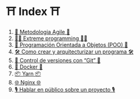  ⛩️ Index ⛩️
===================================

1. [🚀 Metodologia Agile 🚀](https://github.com/Sixedge-es/software_Arquitecture/blob/main/agile.md)
2. [🏴‍☠️ Extreme programming 🏴‍☠️](https://github.com/Sixedge-es/software_Arquitecture/blob/main/extremmeProgramming.md)
3. [💊 Programación Orientada a Objetos (POO) 💊](https://github.com/Sixedge-es/software_Arquitecture/blob/main/orientedObjectProgramming.md)
4. [🛠️ Como crear y arquitecturizar un programa 🛠️](https://github.com/Sixedge-es/software_Arquitecture/blob/main/createAndDesignProgram.md)
5. [📝 Control de versiones con “Git” 📝](https://github.com/Sixedge-es/software_Arquitecture/blob/main/git.md)
6. [🐳 Docker 🐳](https://github.com/Sixedge-es/software_Arquitecture/blob/main/docker.md)
7. [📦 Yarn 📦](https://github.com/Sixedge-es/software_Arquitecture/blob/main/yarn.md)
8. [🌐 Nginx 🌐](https://github.com/Sixedge-es/software_Arquitecture/blob/main/nginx.md)
9. [🎙️ Hablar en público sobre un proyecto 🎙️](https://github.com/Sixedge-es/software_Arquitecture/blob/main/howToDoDemos.md)
